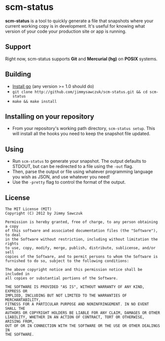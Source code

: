 # scm-status

**scm-status** is a tool to quickly generate a file that snapshots where your current working copy is in development. It's useful for knowing what version of your code your production site or app is running.

## Support

Right now, scm-status supports **Git** and **Mercurial (hg)** on **POSIX** systems.

## Building

* [Install go](http://golang.org/doc/install) (any version >= 1.0 should do)
* `git clone http://github.com/jimmysawczuk/scm-status.git && cd scm-status`
* `make && make install`

## Installing on your repository

* From your repository's working path directory, `scm-status setup`. This will install all the hooks you need to keep the snapshot file updated.

## Using

* Run `scm-status` to generate your snapshot. The output defaults to STDOUT, but can be redirected to a file using the `-out` flag.
* Then, parse the output or file using whatever programming language you wish as JSON, and use whatever you need!
* Use the `-pretty` flag to control the format of the output.

## License

    The MIT License (MIT)
    Copyright (C) 2012 by Jimmy Sawczuk

    Permission is hereby granted, free of charge, to any person obtaining a copy
    of this software and associated documentation files (the "Software"), to deal
    in the Software without restriction, including without limitation the rights
    to use, copy, modify, merge, publish, distribute, sublicense, and/or sell
    copies of the Software, and to permit persons to whom the Software is
    furnished to do so, subject to the following conditions:

    The above copyright notice and this permission notice shall be included in
    all copies or substantial portions of the Software.

    THE SOFTWARE IS PROVIDED "AS IS", WITHOUT WARRANTY OF ANY KIND, EXPRESS OR
    IMPLIED, INCLUDING BUT NOT LIMITED TO THE WARRANTIES OF MERCHANTABILITY,
    FITNESS FOR A PARTICULAR PURPOSE AND NONINFRINGEMENT. IN NO EVENT SHALL THE
    AUTHORS OR COPYRIGHT HOLDERS BE LIABLE FOR ANY CLAIM, DAMAGES OR OTHER
    LIABILITY, WHETHER IN AN ACTION OF CONTRACT, TORT OR OTHERWISE, ARISING FROM,
    OUT OF OR IN CONNECTION WITH THE SOFTWARE OR THE USE OR OTHER DEALINGS IN
    THE SOFTWARE.